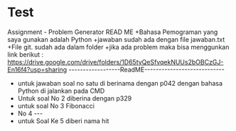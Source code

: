 # Test
Assignment - Problem Generator
READ ME
+Bahasa Pemograman yang saya gunakan adalah Python
+jawaban sudah ada dengan file jawaban.txt
+File git. sudah ada dalam folder 
+jika ada problem maka bisa menggunkan link berikut : https://drive.google.com/drive/folders/1D65tyQeSfvqekNUUs2bOBCzGJ-En16f4?usp=sharing
------------------ReadME---------------------------- 
- untuk jawaban soal no satu di berinama dengan p042 dengan bahasa Python di jalankan pada CMD 
- Untuk soal No 2 diberina dengan p329 
- untuk soal No 3 Fibonacci
- No 4 --- 
- untuk Soal Ke 5 diberi nama hit 
